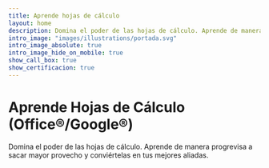 ```yaml
---
title: Aprende hojas de cálculo
layout: home
description: Domina el poder de las hojas de cálculo. Aprende de manera progrevisa a sacar mayor provecho y conviértelas en tus mejores aliadas.
intro_image: "images/illustrations/portada.svg"
intro_image_absolute: true
intro_image_hide_on_mobile: true
show_call_box: true
show_certificacion: true
---
```


# Aprende Hojas de Cálculo (Office®/Google®)

Domina el poder de las hojas de cálculo. Aprende de manera progrevisa a sacar mayor provecho y conviértelas en tus mejores aliadas.
